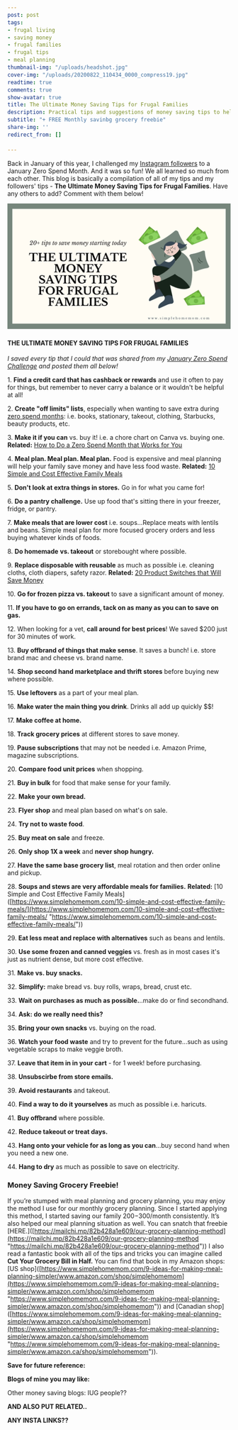 ```yaml
---
post: post
tags:
- frugal living
- saving money
- frugal families
- frugal tips
- meal planning
thumbnail-img: "/uploads/headshot.jpg"
cover-img: "/uploads/20200822_110434_0000_compress19.jpg"
readtime: true
comments: true
show-avatar: true
title: The Ultimate Money Saving Tips for Frugal Families
description: Practical tips and suggestions of money saving tips to help families
subtitle: "+ FREE Monthly savinbg grocery freebie"
share-img: ''
redirect_from: []

---
```

Back in January of this year, I challenged my [Instagram followers](www.instagram.com/simplehomemom) to a January Zero Spend Month. And it was so fun! We all learned so much from each other. This blog is basically a compilation of all of my tips and my followers' tips - **The Ultimate Money Saving Tips for Frugal Families**. Have any others to add? Comment with them below!

![A picture of a lady sitting with money around her.](/uploads/the-ultimate-saving-money-tips-shm.jpg "The ultimate money saving tips for frugal families SHM")

#### **THE ULTIMATE MONEY SAVING TIPS FOR FRUGAL FAMILIES**

_I saved every tip that I could that was shared from my_ [_January Zero Spend Challenge_](https://www.simplehomemom.com/how-to-do-a-zero-spend-month-that-works-for-you/) _and posted them all below!_

1\. **Find a credit card that has cashback or rewards** and use it often to pay for things, but remember to never carry a balance or it wouldn't be helpful at all!

2\. **Create "off limits" lists**, especially when wanting to save extra during [zero spend months](https://www.simplehomemom.com/3-surprising-things-a-zero-spend-month-will-tell-you-about-yourself/): i.e. books, stationary, takeout, clothing, Starbucks, beauty products, etc.

3\. **Make it if you can** vs. buy it! i.e. a chore chart on Canva vs. buying one. **Related:** [How to Do a Zero Spend Month that Works for You](https://www.simplehomemom.com/how-to-do-a-zero-spend-month-that-works-for-you/)

4\. **Meal plan. Meal plan. Meal plan.** Food is expensive and meal planning will help your family save money and have less food waste. **Related:** [10 Simple and Cost Effective Family Meals](https://www.simplehomemom.com/10-simple-and-cost-effective-family-meals/)

5\. **Don't look at extra things in stores.** Go in for what you came for!

6\. **Do a pantry challenge.** Use up food that's sitting there in your freezer, fridge, or pantry.

7\. **Make meals that are lower cost** i.e. soups...Replace meats with lentils and beans. Simple meal plan for more focused grocery orders and less buying whatever kinds of foods.

8\. **Do homemade** **vs. takeout** or storebought where possible.

9\. **Replace disposable with reusable** as much as possible i.e. cleaning cloths, cloth diapers, safety razor. **Related:** [20 Product Switches that Will Save Money](https://www.simplehomemom.com/20-product-switches-that-will-save-money/)

10\. **Go for frozen pizza vs. takeout** to save a significant amount of money.

11\. **If you have to go on errands, tack on as many as you can to save on gas.**

12\. When looking for a vet, **call around for best prices**! We saved $200 just for 30 minutes of work.

13\. **Buy offbrand of things that make sense**. It saves a bunch! i.e. store brand mac and cheese vs. brand name.

14\. **Shop second hand marketplace and thrift stores** before buying new where possible.

15\. **Use leftovers** as a part of your meal plan.

16\. **Make water the main thing you drink**. Drinks all add up quickly $$!

17\. **Make coffee at home.**

18\. **Track grocery prices** at different stores to save money.

19\. **Pause subscriptions** that may not be needed i.e. Amazon Prime, magazine subscriptions.

20\. **Compare food unit prices** when shopping.

21\. **Buy in bulk** for food that make sense for your family.

22\. **Make your own bread.**

23\. **Flyer shop** and meal plan based on what's on sale.

24\. **Try not to waste food**.

25\. **Buy meat on sale** and freeze.

26\. **Only shop 1X a week** and **never shop hungry.**

27\. **Have the same base grocery list**, meal rotation and then order online and pickup.

28\. **Soups and stews are very affordable meals for families.** **Related:** \[10 Simple and Cost Effective Family Meals\]([https://www.simplehomemom.com/10-simple-and-cost-effective-family-meals/](https://www.simplehomemom.com/10-simple-and-cost-effective-family-meals/ "https://www.simplehomemom.com/10-simple-and-cost-effective-family-meals/"))

29\. **Eat less meat and replace with alternatives** such as beans and lentils.

30\. **Use some frozen and canned veggies** vs. fresh as in most cases it's just as nutrient dense, but more cost effective.

31\. **Make vs. buy snacks.**

32\. **Simplify:** make bread vs. buy rolls, wraps, bread, crust etc.

33\. **Wait on purchases as much as possible.**..make do or find secondhand.

34\. **Ask: do we really need this?**

35\. **Bring your own snacks** vs. buying on the road.

36\. **Watch your food waste** and try to prevent for the future...such as using vegetable scraps to make veggie broth.

37\. **Leave that item in in your cart** - for 1 week! before purchasing.

38\. **Unsubscirbe from store emails.**

39\. **Avoid restaurants** and takeout.

40\. **Find a way to do it yourselves** as much as possible i.e. haricuts.

41\. **Buy offbrand** where possible.

42\. **Reduce takeout or treat days.**

43\. **Hang onto your vehicle for as long as you can**...buy second hand when you need a new one.

44\. **Hang to dry** as much as possible to save on electricity.

### Money Saving Grocery Freebie!

If you’re stumped with meal planning and grocery planning, you may enjoy the method I use for our monthly grocery planning. Since I started applying this method, I started saving our family $200-$300/month consistently. It’s also helped our meal planning situation as well. You can snatch that freebie \[HERE.\]([https://mailchi.mp/82b428a1e609/our-grocery-planning-method](https://mailchi.mp/82b428a1e609/our-grocery-planning-method "https://mailchi.mp/82b428a1e609/our-grocery-planning-method")) I also read a fantastic book with all of the tips and tricks you can imagine called **Cut Your Grocery Bill in Half.** You can find that book in my Amazon shops: \[US shop\]([https://www.simplehomemom.com/9-ideas-for-making-meal-planning-simpler/www.amazon.com/shop/simplehomemom](https://www.simplehomemom.com/9-ideas-for-making-meal-planning-simpler/www.amazon.com/shop/simplehomemom "https://www.simplehomemom.com/9-ideas-for-making-meal-planning-simpler/www.amazon.com/shop/simplehomemom")) and \[Canadian shop\]([https://www.simplehomemom.com/9-ideas-for-making-meal-planning-simpler/www.amazon.ca/shop/simplehomemom](https://www.simplehomemom.com/9-ideas-for-making-meal-planning-simpler/www.amazon.ca/shop/simplehomemom "https://www.simplehomemom.com/9-ideas-for-making-meal-planning-simpler/www.amazon.ca/shop/simplehomemom")).

**Save for future reference:**

**Blogs of mine you may like:**

Other money saving blogs: IUG people??

**AND ALSO PUT RELATED..**

**ANY INSTA LINKS??**